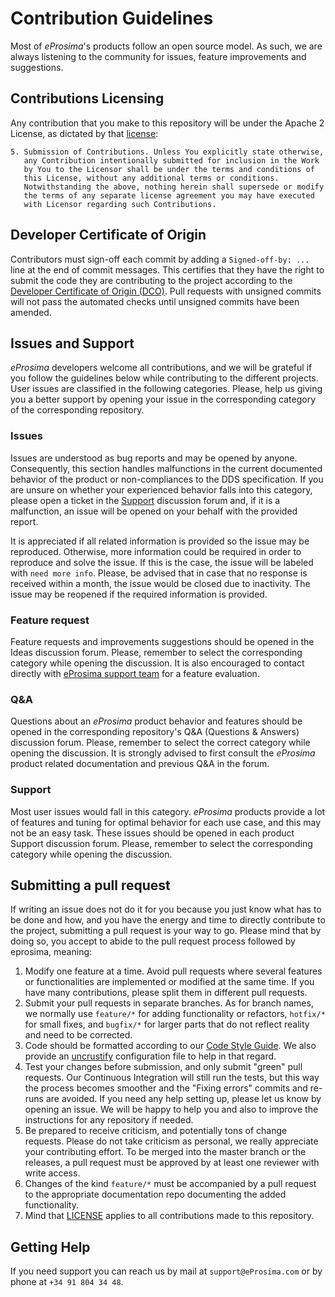 # Contribution Guidelines

Most of *eProsima*'s products follow an open source model.
As such, we are always listening to the community for issues, feature improvements and suggestions.

## Contributions Licensing

Any contribution that you make to this repository will be under the Apache 2 License, as dictated by that [license](LICENSE):

~~~
5. Submission of Contributions. Unless You explicitly state otherwise,
   any Contribution intentionally submitted for inclusion in the Work
   by You to the Licensor shall be under the terms and conditions of
   this License, without any additional terms or conditions.
   Notwithstanding the above, nothing herein shall supersede or modify
   the terms of any separate license agreement you may have executed
   with Licensor regarding such Contributions.
~~~

## Developer Certificate of Origin

Contributors must sign-off each commit by adding a `Signed-off-by: ...` line at the end of commit messages.
This certifies that they have the right to submit the code they are contributing to the project according to the [Developer Certificate of Origin (DCO)](https://developercertificate.org/).
Pull requests with unsigned commits will not pass the automated checks until unsigned commits have been amended.

## Issues and Support

*eProsima* developers welcome all contributions, and we will be grateful if you follow the guidelines below while contributing to the different projects.
User issues are classified in the following categories.
Please, help us giving you a better support by opening your issue in the corresponding  category of the corresponding repository.

### Issues

Issues are understood as bug reports and may be opened by anyone.
Consequently, this section handles malfunctions in the current documented behavior of the product or non-compliances to the DDS specification.
If you are unsure on whether your experienced behavior falls into this category, please open a ticket in the [Support](#support) discussion forum and, if it is a malfunction, an issue will be opened on your behalf with the provided report.

It is appreciated if all related information is provided so the issue may be reproduced.
Otherwise, more information could be required in order to reproduce and solve the issue.
If this is the case, the issue will be labeled with `need more info`.
Please, be advised that in case that no response is received within a month, the issue would be closed due to inactivity.
The issue may be reopened if the required information is provided.

### Feature request

Feature requests and improvements suggestions should be opened in the Ideas discussion forum.
Please, remember to select the corresponding category while opening the discussion.
It is also encouraged to contact directly with [eProsima support team](#getting-help) for a feature evaluation.

### Q&A

Questions about an *eProsima* product behavior and features should be opened in the corresponding repository's Q&A (Questions & Answers) discussion forum.
Please, remember to select the correct category while opening the discussion.
It is strongly advised to first consult the *eProsima* product related documentation and previous Q&A in the forum.

### Support

Most user issues would fall in this category.
*eProsima* products provide a lot of features and tuning for optimal behavior for each use case, and this may not be an easy task.
These issues should be opened in each product Support discussion forum.
Please, remember to select the corresponding category while opening the discussion.

## Submitting a pull request

If writing an issue does not do it for you because you just know what has to be done and how, and you have the energy and time to directly contribute to the project, submitting a pull request is your way to go.
Please mind that by doing so, you accept to abide to the pull request process followed by eprosima, meaning:

1. Modify one feature at a time.
   Avoid pull requests where several features or functionalities are implemented or modified at the same time.
   If you have many contributions, please split them in different pull requests.
1. Submit your pull requests in separate branches.
   As for branch names, we normally use `feature/*` for adding functionality or refactors, `hotfix/*` for small fixes, and `bugfix/*` for larger parts that do not reflect reality and need to be corrected.
1. Code should be formatted according to our [Code Style Guide](https://github.com/eProsima/code-style).
   We also provide an [uncrustify](https://github.com/uncrustify/uncrustify) configuration file to help in that regard.
1. Test your changes before submission, and only submit "green" pull requests.
   Our Continuous Integration will still run the tests, but this way the process becomes smoother and the "Fixing errors" commits and re-runs are avoided.
   If you need any help setting up, please let us know by opening an issue.
   We will be happy to help you and also to improve the instructions for any repository if needed.
1. Be prepared to receive criticism, and potentially tons of change requests.
   Please do not take criticism as personal, we really appreciate your contributing effort.
   To be merged into the master branch or the releases, a pull request must be approved by at least one reviewer with write access.
1. Changes of the kind `feature/*` must be accompanied by a pull request to the appropriate documentation repo documenting the added functionality.
1. Mind that [LICENSE](LICENSE) applies to all contributions made to this repository.

## Getting Help

If you need support you can reach us by mail at `support@eProsima.com` or by phone at `+34 91 804 34 48`.
